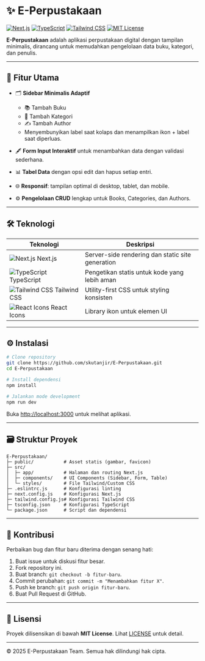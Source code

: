 # ✨ E-Perpustakaan

[![Next.js](https://img.shields.io/badge/Next.js-black?style=flat-square\&logo=next.js\&logoColor=white)](https://nextjs.org/) [![TypeScript](https://img.shields.io/badge/TypeScript-blue?style=flat-square\&logo=typescript)](https://www.typescriptlang.org/) [![Tailwind CSS](https://img.shields.io/badge/Tailwind%20CSS-skyblue?style=flat-square\&logo=tailwind-css)](https://tailwindcss.com/) [![MIT License](https://img.shields.io/badge/License-MIT-green?style=flat-square)](./LICENSE)

**E-Perpustakaan** adalah aplikasi perpustakaan digital dengan tampilan minimalis, dirancang untuk memudahkan pengelolaan data buku, kategori, dan penulis.

---

## 🚀 Fitur Utama

* 🗂️ **Sidebar Minimalis Adaptif**

  * 📚 Tambah Buku
  * 📂 Tambah Kategori
  * ✍️ Tambah Author
  * Menyembunyikan label saat kolaps dan menampilkan ikon + label saat diperluas.
* 🖋️ **Form Input Interaktif** untuk menambahkan data dengan validasi sederhana.
* 📊 **Tabel Data** dengan opsi edit dan hapus setiap entri.
* 🌐 **Responsif**: tampilan optimal di desktop, tablet, dan mobile.
* ⚙️ **Pengelolaan CRUD** lengkap untuk Books, Categories, dan Authors.

---

## 🛠️ Teknologi

| Teknologi                                                                                                              | Deskripsi                                        |
| ---------------------------------------------------------------------------------------------------------------------- | ------------------------------------------------ |
| ![Next.js](https://img.shields.io/badge/Next.js-black?style=flat-square\&logo=next.js\&logoColor=white) Next.js        | Server-side rendering dan static site generation |
| ![TypeScript](https://img.shields.io/badge/TypeScript-blue?style=flat-square\&logo=typescript) TypeScript              | Pengetikan statis untuk kode yang lebih aman     |
| ![Tailwind CSS](https://img.shields.io/badge/Tailwind%20CSS-skyblue?style=flat-square\&logo=tailwind-css) Tailwind CSS | Utility-first CSS untuk styling konsisten        |
| ![React Icons](https://img.shields.io/badge/React_Icons-informational?style=flat-square\&logo=react) React Icons       | Library ikon untuk elemen UI                     |

---

## ⚙️ Instalasi

```bash
# Clone repository
git clone https://github.com/skutanjir/E-Perpustakaan.git
cd E-Perpustakaan

# Install dependensi
npm install

# Jalankan mode development
npm run dev
```

Buka [http://localhost:3000](http://localhost:3000) untuk melihat aplikasi.

---

## 🗃️ Struktur Proyek

```
E-Perpustakaan/
├─ public/           # Asset statis (gambar, favicon)
├─ src/
│  ├─ app/           # Halaman dan routing Next.js
│  ├─ components/    # UI Components (Sidebar, Form, Table)
│  └─ styles/        # File Tailwind/Custom CSS
├─ .eslintrc.js      # Konfigurasi linting
├─ next.config.js    # Konfigurasi Next.js
├─ tailwind.config.js# Konfigurasi Tailwind CSS
├─ tsconfig.json     # Konfigurasi TypeScript
└─ package.json      # Script dan dependensi
```

---

## 🤝 Kontribusi

Perbaikan bug dan fitur baru diterima dengan senang hati:

1. Buat issue untuk diskusi fitur besar.
2. Fork repository ini.
3. Buat branch: `git checkout -b fitur-baru`.
4. Commit perubahan: `git commit -m "Menambahkan fitur X"`.
5. Push ke branch: `git push origin fitur-baru`.
6. Buat Pull Request di GitHub.

---

## 📜 Lisensi

Proyek dilisensikan di bawah **MIT License**. Lihat [LICENSE](./LICENSE) untuk detail.

---

© 2025 E-Perpustakaan Team. Semua hak dilindungi hak cipta.
